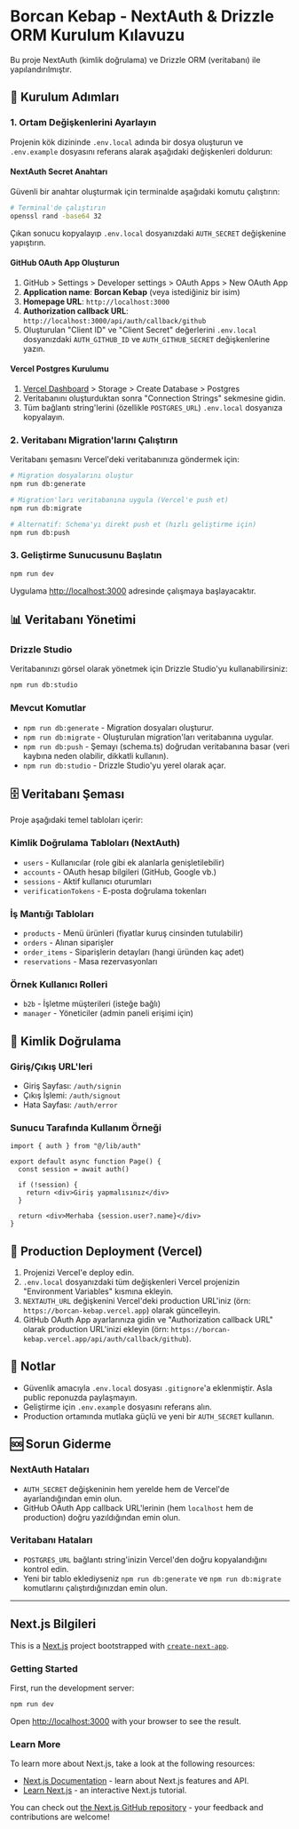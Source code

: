 # Borcan Kebap - NextAuth & Drizzle ORM Kurulum Kılavuzu

Bu proje NextAuth (kimlik doğrulama) ve Drizzle ORM (veritabanı) ile yapılandırılmıştır.

## 🚀 Kurulum Adımları

### 1. Ortam Değişkenlerini Ayarlayın

Projenin kök dizininde `.env.local` adında bir dosya oluşturun ve `.env.example` dosyasını referans alarak aşağıdaki değişkenleri doldurun:

#### NextAuth Secret Anahtarı

Güvenli bir anahtar oluşturmak için terminalde aşağıdaki komutu çalıştırın:

```bash
# Terminal'de çalıştırın
openssl rand -base64 32
```

Çıkan sonucu kopyalayıp `.env.local` dosyanızdaki `AUTH_SECRET` değişkenine yapıştırın.

#### GitHub OAuth App Oluşturun

1. GitHub > Settings > Developer settings > OAuth Apps > New OAuth App
2. **Application name**: **Borcan Kebap** (veya istediğiniz bir isim)
3. **Homepage URL**: `http://localhost:3000`
4. **Authorization callback URL**: `http://localhost:3000/api/auth/callback/github`
5. Oluşturulan "Client ID" ve "Client Secret" değerlerini `.env.local` dosyanızdaki `AUTH_GITHUB_ID` ve `AUTH_GITHUB_SECRET` değişkenlerine yazın.

#### Vercel Postgres Kurulumu

1. [Vercel Dashboard](https://vercel.com/dashboard) > Storage > Create Database > Postgres
2. Veritabanını oluşturduktan sonra "Connection Strings" sekmesine gidin.
3. Tüm bağlantı string'lerini (özellikle `POSTGRES_URL`) `.env.local` dosyanıza kopyalayın.

### 2. Veritabanı Migration'larını Çalıştırın

Veritabanı şemasını Vercel'deki veritabanınıza göndermek için:

```bash
# Migration dosyalarını oluştur
npm run db:generate

# Migration'ları veritabanına uygula (Vercel'e push et)
npm run db:migrate

# Alternatif: Schema'yı direkt push et (hızlı geliştirme için)
npm run db:push
```

### 3. Geliştirme Sunucusunu Başlatın

```bash
npm run dev
```

Uygulama [http://localhost:3000](http://localhost:3000) adresinde çalışmaya başlayacaktır.

## 📊 Veritabanı Yönetimi

### Drizzle Studio

Veritabanınızı görsel olarak yönetmek için Drizzle Studio'yu kullanabilirsiniz:

```bash
npm run db:studio
```

### Mevcut Komutlar

- `npm run db:generate` - Migration dosyaları oluşturur.
- `npm run db:migrate` - Oluşturulan migration'ları veritabanına uygular.
- `npm run db:push` - Şemayı (schema.ts) doğrudan veritabanına basar (veri kaybına neden olabilir, dikkatli kullanın).
- `npm run db:studio` - Drizzle Studio'yu yerel olarak açar.

## 🗄️ Veritabanı Şeması

Proje aşağıdaki temel tabloları içerir:

### Kimlik Doğrulama Tabloları (NextAuth)

- `users` - Kullanıcılar (role gibi ek alanlarla genişletilebilir)
- `accounts` - OAuth hesap bilgileri (GitHub, Google vb.)
- `sessions` - Aktif kullanıcı oturumları
- `verificationTokens` - E-posta doğrulama tokenları

### İş Mantığı Tabloları

- `products` - Menü ürünleri (fiyatlar kuruş cinsinden tutulabilir)
- `orders` - Alınan siparişler
- `order_items` - Siparişlerin detayları (hangi üründen kaç adet)
- `reservations` - Masa rezervasyonları

### Örnek Kullanıcı Rolleri

- `b2b` - İşletme müşterileri (isteğe bağlı)
- `manager` - Yöneticiler (admin paneli erişimi için)

## 🔐 Kimlik Doğrulama

### Giriş/Çıkış URL'leri

- Giriş Sayfası: `/auth/signin`
- Çıkış İşlemi: `/auth/signout`
- Hata Sayfası: `/auth/error`

### Sunucu Tarafında Kullanım Örneği

```tsx
import { auth } from "@/lib/auth"

export default async function Page() {
  const session = await auth()
  
  if (!session) {
    return <div>Giriş yapmalısınız</div>
  }
  
  return <div>Merhaba {session.user?.name}</div>
}
```

## 🚀 Production Deployment (Vercel)

1. Projenizi Vercel'e deploy edin.
2. `.env.local` dosyanızdaki tüm değişkenleri Vercel projenizin "Environment Variables" kısmına ekleyin.
3. `NEXTAUTH_URL` değişkenini Vercel'deki production URL'iniz (örn: `https://borcan-kebap.vercel.app`) olarak güncelleyin.
4. GitHub OAuth App ayarlarınıza gidin ve "Authorization callback URL" olarak production URL'inizi ekleyin (örn: `https://borcan-kebap.vercel.app/api/auth/callback/github`).

## 📝 Notlar

- Güvenlik amacıyla `.env.local` dosyası `.gitignore`'a eklenmiştir. Asla public reponuzda paylaşmayın.
- Geliştirme için `.env.example` dosyasını referans alın.
- Production ortamında mutlaka güçlü ve yeni bir `AUTH_SECRET` kullanın.

## 🆘 Sorun Giderme

### NextAuth Hataları

- `AUTH_SECRET` değişkeninin hem yerelde hem de Vercel'de ayarlandığından emin olun.
- GitHub OAuth App callback URL'lerinin (hem `localhost` hem de production) doğru yazıldığından emin olun.

### Veritabanı Hataları

- `POSTGRES_URL` bağlantı string'inizin Vercel'den doğru kopyalandığını kontrol edin.
- Yeni bir tablo eklediyseniz `npm run db:generate` ve `npm run db:migrate` komutlarını çalıştırdığınızdan emin olun.

---

## Next.js Bilgileri

This is a [Next.js](https://nextjs.org) project bootstrapped with [`create-next-app`](https://nextjs.org/docs/app/api-reference/cli/create-next-app).

### Getting Started

First, run the development server:

```bash
npm run dev
```

Open [http://localhost:3000](http://localhost:3000) with your browser to see the result.

### Learn More

To learn more about Next.js, take a look at the following resources:

- [Next.js Documentation](https://nextjs.org/docs) - learn about Next.js features and API.
- [Learn Next.js](https://nextjs.org/learn) - an interactive Next.js tutorial.

You can check out [the Next.js GitHub repository](https://github.com/vercel/next.js) - your feedback and contributions are welcome!
